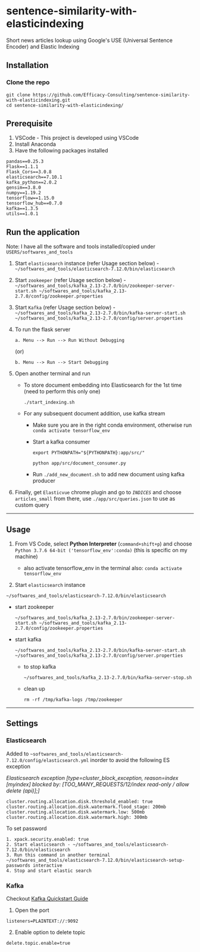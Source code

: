 # sentence-similarity-with-elasticindexing
Short news articles lookup using Google's USE (Universal Sentence Encoder) and Elastic Indexing

## Installation

### Clone the repo
```
git clone https://github.com/Efficacy-Consulting/sentence-similarity-with-elasticindexing.git
cd sentence-similarity-with-elasticindexing/
```
## Prerequisite
1. VSCode - This project is developed using VSCode
2. Install Anaconda
3. Have the following packages installed
  ```
  pandas==0.25.3
  Flask==1.1.1
  Flask_Cors==3.0.8
  elasticsearch==7.10.1
  kafka_python==2.0.2
  gensim==3.8.0
  numpy==1.19.2
  tensorflow==1.15.0
  tensorflow_hub==0.7.0
  kafka==1.3.5
  utils==1.0.1
  ```

## Run the application
Note: I have all the software and tools installed/copied under `USERS/softwares_and_tools`
1. Start `elasticsearch` instance (refer Usage section below) - `~/softwares_and_tools/elasticsearch-7.12.0/bin/elasticsearch`
2. Start `zookeeper` (refer Usage section below) - `~/softwares_and_tools/kafka_2.13-2.7.0/bin/zookeeper-server-start.sh ~/softwares_and_tools/kafka_2.13-2.7.0/config/zookeeper.properties`
3. Start `Kafka` (refer Usage section below) - `~/softwares_and_tools/kafka_2.13-2.7.0/bin/kafka-server-start.sh ~/softwares_and_tools/kafka_2.13-2.7.0/config/server.properties`
4. To run the flask server

    `a. Menu --> Run --> Run Without Debugging`

    (or)

    `b. Menu --> Run --> Start Debugging`

5. Open another terminal and run

    * To store document embedding into Elasticsearch for the 1st time (need to perform this only one)

      `./start_indexing.sh`

    * For any subsequent document addition, use kafka stream

      * Make sure you are in the right conda environment, otherwise run `conda activate tensorflow_env`

      * Start a kafka consumer
      
        `export PYTHONPATH="${PYTHONPATH}:app/src/"`

        `python app/src/document_consumer.py`

      * Run `./add_new_document.sh` to add new document using kafka producer

6. Finally, get `Elasticvue` chrome plugin and go to _`INDICES`_ and choose `articles_small` from there, use `./app/src/queries.json` to use as custom query

<hr>

## Usage
1. From VS Code, select **Python Interpreter** (`command+shift+p`) and choose `Python 3.7.6 64-bit ('tensorflow_env':conda)` (this is specific on my machine)

    - also activate tensorflow_env in the terminal also: `conda activate tensorflow_env`

2. Start `elasticsearch` instance
```
~/softwares_and_tools/elasticsearch-7.12.0/bin/elasticsearch
```

  - start zookeeper
    ```
    ~/softwares_and_tools/kafka_2.13-2.7.0/bin/zookeeper-server-start.sh ~/softwares_and_tools/kafka_2.13-2.7.0/config/zookeeper.properties
    ```

  - start kafka
    ```
    ~/softwares_and_tools/kafka_2.13-2.7.0/bin/kafka-server-start.sh ~/softwares_and_tools/kafka_2.13-2.7.0/config/server.properties
    ```
      - to stop kafka
        ```
        ~/softwares_and_tools/kafka_2.13-2.7.0/bin/kafka-server-stop.sh
        ```
      - clean up
        ```
        rm -rf /tmp/kafka-logs /tmp/zookeeper
        ```

<hr>

## Settings
### Elasticsearch
Added to `~softwares_and_tools/elasticsearch-7.12.0/config/elasticsearch.yml` inorder to avoid the following ES exception

_Elasticsearch exception [type=cluster_block_exception, reason=index [myindex] blocked by: [TOO_MANY_REQUESTS/12/index read-only / allow delete (api)];]_
```
cluster.routing.allocation.disk.threshold_enabled: true 
cluster.routing.allocation.disk.watermark.flood_stage: 200mb
cluster.routing.allocation.disk.watermark.low: 500mb 
cluster.routing.allocation.disk.watermark.high: 300mb
```

To set password
```
1. xpack.security.enabled: true
2. Start elasticsearch - ~/softwares_and_tools/elasticsearch-7.12.0/bin/elasticsearch
3. Run this command in another terminal ~/softwares_and_tools/elasticsearch-7.12.0/bin/elasticsearch-setup-passwords interactive
4. Stop and start elastic search
```

### Kafka
Checkout [Kafka Quickstart Guide](https://kafka.apache.org/quickstart)
1. Open the port
```
listeners=PLAINTEXT://:9092
```

2. Enable option to delete topic
```
delete.topic.enable=true
```
